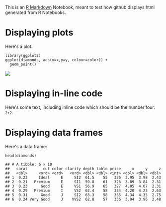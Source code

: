 This is an [R Markdown](http://rmarkdown.rstudio.com) Notebook, meant to
test how github displays html generated from R Notebooks.

Displaying plots
================

Here's a plot.

    library(ggplot2)
    ggplot(diamonds, aes(x=x,y=y, colour=color)) + 
      geom_point()

![](test_rmd_files/figure-markdown_strict/unnamed-chunk-1-1.png)

Displaying in-line code
=======================

Here's some text, including inline code which should be the number four:
`2+2`.

Displaying data frames
======================

Here's a data frame:

    head(diamonds)

    ## # A tibble: 6 × 10
    ##   carat       cut color clarity depth table price     x     y     z
    ##   <dbl>     <ord> <ord>   <ord> <dbl> <dbl> <int> <dbl> <dbl> <dbl>
    ## 1  0.23     Ideal     E     SI2  61.5    55   326  3.95  3.98  2.43
    ## 2  0.21   Premium     E     SI1  59.8    61   326  3.89  3.84  2.31
    ## 3  0.23      Good     E     VS1  56.9    65   327  4.05  4.07  2.31
    ## 4  0.29   Premium     I     VS2  62.4    58   334  4.20  4.23  2.63
    ## 5  0.31      Good     J     SI2  63.3    58   335  4.34  4.35  2.75
    ## 6  0.24 Very Good     J    VVS2  62.8    57   336  3.94  3.96  2.48
